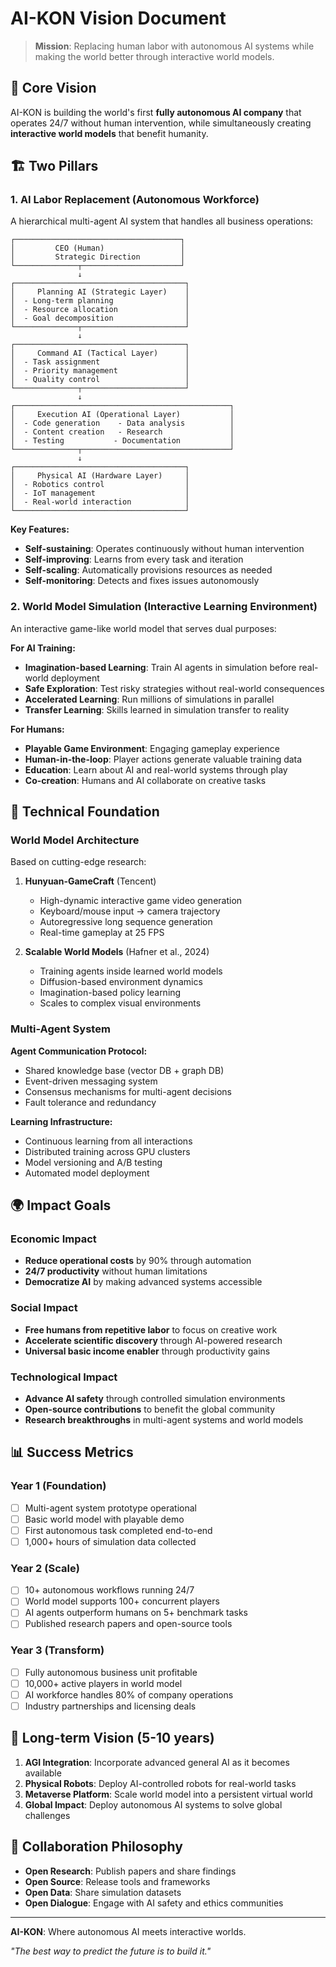 # AI-KON Vision Document

> **Mission**: Replacing human labor with autonomous AI systems while making the world better through interactive world models.

## 🎯 Core Vision

AI-KON is building the world's first **fully autonomous AI company** that operates 24/7 without human intervention, while simultaneously creating **interactive world models** that benefit humanity.

## 🏗️ Two Pillars

### 1. AI Labor Replacement (Autonomous Workforce)

A hierarchical multi-agent AI system that handles all business operations:

```
┌─────────────────────────────────────┐
│         CEO (Human)                 │
│         Strategic Direction         │
└──────────────┬──────────────────────┘
               ↓
┌──────────────────────────────────────┐
│     Planning AI (Strategic Layer)    │
│  - Long-term planning                │
│  - Resource allocation               │
│  - Goal decomposition                │
└──────────────┬───────────────────────┘
               ↓
┌──────────────────────────────────────┐
│     Command AI (Tactical Layer)      │
│  - Task assignment                   │
│  - Priority management               │
│  - Quality control                   │
└──────────────┬───────────────────────┘
               ↓
┌────────────────────────────────────────────────┐
│     Execution AI (Operational Layer)           │
│  - Code generation    - Data analysis          │
│  - Content creation   - Research               │
│  - Testing           - Documentation           │
└──────────────┬─────────────────────────────────┘
               ↓
┌──────────────────────────────────────┐
│     Physical AI (Hardware Layer)     │
│  - Robotics control                  │
│  - IoT management                    │
│  - Real-world interaction            │
└──────────────────────────────────────┘
```

**Key Features:**
- **Self-sustaining**: Operates continuously without human intervention
- **Self-improving**: Learns from every task and iteration
- **Self-scaling**: Automatically provisions resources as needed
- **Self-monitoring**: Detects and fixes issues autonomously

### 2. World Model Simulation (Interactive Learning Environment)

An interactive game-like world model that serves dual purposes:

**For AI Training:**
- **Imagination-based Learning**: Train AI agents in simulation before real-world deployment
- **Safe Exploration**: Test risky strategies without real-world consequences
- **Accelerated Learning**: Run millions of simulations in parallel
- **Transfer Learning**: Skills learned in simulation transfer to reality

**For Humans:**
- **Playable Game Environment**: Engaging gameplay experience
- **Human-in-the-loop**: Player actions generate valuable training data
- **Education**: Learn about AI and real-world systems through play
- **Co-creation**: Humans and AI collaborate on creative tasks

## 🔬 Technical Foundation

### World Model Architecture

Based on cutting-edge research:

1. **Hunyuan-GameCraft** (Tencent)
   - High-dynamic interactive game video generation
   - Keyboard/mouse input → camera trajectory
   - Autoregressive long sequence generation
   - Real-time gameplay at 25 FPS

2. **Scalable World Models** (Hafner et al., 2024)
   - Training agents inside learned world models
   - Diffusion-based environment dynamics
   - Imagination-based policy learning
   - Scales to complex visual environments

### Multi-Agent System

**Agent Communication Protocol:**
- Shared knowledge base (vector DB + graph DB)
- Event-driven messaging system
- Consensus mechanisms for multi-agent decisions
- Fault tolerance and redundancy

**Learning Infrastructure:**
- Continuous learning from all interactions
- Distributed training across GPU clusters
- Model versioning and A/B testing
- Automated model deployment

## 🌍 Impact Goals

### Economic Impact
- **Reduce operational costs** by 90% through automation
- **24/7 productivity** without human limitations
- **Democratize AI** by making advanced systems accessible

### Social Impact
- **Free humans from repetitive labor** to focus on creative work
- **Accelerate scientific discovery** through AI-powered research
- **Universal basic income enabler** through productivity gains

### Technological Impact
- **Advance AI safety** through controlled simulation environments
- **Open-source contributions** to benefit the global community
- **Research breakthroughs** in multi-agent systems and world models

## 📊 Success Metrics

### Year 1 (Foundation)
- [ ] Multi-agent system prototype operational
- [ ] Basic world model with playable demo
- [ ] First autonomous task completed end-to-end
- [ ] 1,000+ hours of simulation data collected

### Year 2 (Scale)
- [ ] 10+ autonomous workflows running 24/7
- [ ] World model supports 100+ concurrent players
- [ ] AI agents outperform humans on 5+ benchmark tasks
- [ ] Published research papers and open-source tools

### Year 3 (Transform)
- [ ] Fully autonomous business unit profitable
- [ ] 10,000+ active players in world model
- [ ] AI workforce handles 80% of company operations
- [ ] Industry partnerships and licensing deals

## 🔮 Long-term Vision (5-10 years)

1. **AGI Integration**: Incorporate advanced general AI as it becomes available
2. **Physical Robots**: Deploy AI-controlled robots for real-world tasks
3. **Metaverse Platform**: Scale world model into a persistent virtual world
4. **Global Impact**: Deploy autonomous AI systems to solve global challenges

## 🤝 Collaboration Philosophy

- **Open Research**: Publish papers and share findings
- **Open Source**: Release tools and frameworks
- **Open Data**: Share simulation datasets
- **Open Dialogue**: Engage with AI safety and ethics communities

---

**AI-KON**: Where autonomous AI meets interactive worlds.

*"The best way to predict the future is to build it."*
